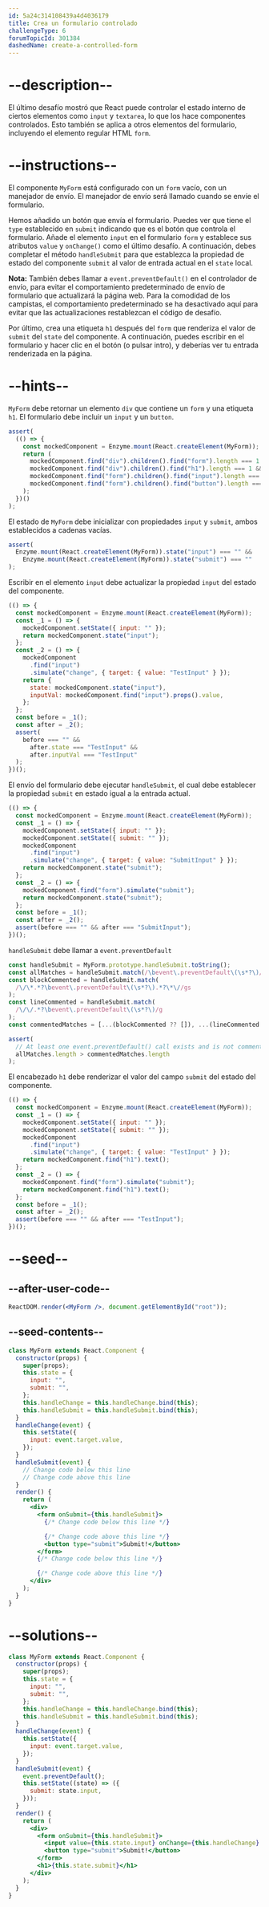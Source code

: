 ```yaml
---
id: 5a24c314108439a4d4036179
title: Crea un formulario controlado
challengeType: 6
forumTopicId: 301384
dashedName: create-a-controlled-form
---
```


# --description--

El último desafío mostró que React puede controlar el estado interno de ciertos elementos como `input` y `textarea`, lo que los hace componentes controlados. Esto también se aplica a otros elementos del formulario, incluyendo el elemento regular HTML `form`.

# --instructions--

El componente `MyForm` está configurado con un `form` vacío, con un manejador de envío. El manejador de envío será llamado cuando se envíe el formulario.

Hemos añadido un botón que envía el formulario. Puedes ver que tiene el `type` establecido en `submit` indicando que es el botón que controla el formulario. Añade el elemento `input` en el formulario `form` y establece sus atributos `value` y `onChange()` como el último desafío. A continuación, debes completar el método `handleSubmit` para que establezca la propiedad de estado del componente `submit` al valor de entrada actual en el `state` local.

**Nota:** También debes llamar a `event.preventDefault()` en el controlador de envío, para evitar el comportamiento predeterminado de envío de formulario que actualizará la página web. Para la comodidad de los campistas, el comportamiento predeterminado se ha desactivado aquí para evitar que las actualizaciones restablezcan el código de desafío.

Por último, crea una etiqueta `h1` después del `form` que renderiza el valor de `submit` del `state` del componente. A continuación, puedes escribir en el formulario y hacer clic en el botón (o pulsar intro), y deberías ver tu entrada renderizada en la página.

# --hints--

`MyForm` debe retornar un elemento `div` que contiene un `form` y una etiqueta `h1`. El formulario debe incluir un `input` y un `button`.

```js
assert(
  (() => {
    const mockedComponent = Enzyme.mount(React.createElement(MyForm));
    return (
      mockedComponent.find("div").children().find("form").length === 1 &&
      mockedComponent.find("div").children().find("h1").length === 1 &&
      mockedComponent.find("form").children().find("input").length === 1 &&
      mockedComponent.find("form").children().find("button").length === 1
    );
  })()
);
```

El estado de `MyForm` debe inicializar con propiedades `input` y `submit`, ambos establecidos a cadenas vacías.

```js
assert(
  Enzyme.mount(React.createElement(MyForm)).state("input") === "" &&
    Enzyme.mount(React.createElement(MyForm)).state("submit") === ""
);
```

Escribir en el elemento `input` debe actualizar la propiedad `input` del estado del componente.

```js
(() => {
  const mockedComponent = Enzyme.mount(React.createElement(MyForm));
  const _1 = () => {
    mockedComponent.setState({ input: "" });
    return mockedComponent.state("input");
  };
  const _2 = () => {
    mockedComponent
      .find("input")
      .simulate("change", { target: { value: "TestInput" } });
    return {
      state: mockedComponent.state("input"),
      inputVal: mockedComponent.find("input").props().value,
    };
  };
  const before = _1();
  const after = _2();
  assert(
    before === "" &&
      after.state === "TestInput" &&
      after.inputVal === "TestInput"
  );
})();
```

El envío del formulario debe ejecutar `handleSubmit`, el cual debe establecer la propiedad `submit` en estado igual a la entrada actual.

```js
(() => {
  const mockedComponent = Enzyme.mount(React.createElement(MyForm));
  const _1 = () => {
    mockedComponent.setState({ input: "" });
    mockedComponent.setState({ submit: "" });
    mockedComponent
      .find("input")
      .simulate("change", { target: { value: "SubmitInput" } });
    return mockedComponent.state("submit");
  };
  const _2 = () => {
    mockedComponent.find("form").simulate("submit");
    return mockedComponent.state("submit");
  };
  const before = _1();
  const after = _2();
  assert(before === "" && after === "SubmitInput");
})();
```

`handleSubmit` debe llamar a `event.preventDefault`

```js
const handleSubmit = MyForm.prototype.handleSubmit.toString();
const allMatches = handleSubmit.match(/\bevent\.preventDefault\(\s*?\)/g) ?? [];
const blockCommented = handleSubmit.match(
  /\/\*.*?\bevent\.preventDefault\(\s*?\).*?\*\//gs
);
const lineCommented = handleSubmit.match(
  /\/\/.*?\bevent\.preventDefault\(\s*?\)/g
);
const commentedMatches = [...(blockCommented ?? []), ...(lineCommented ?? [])];

assert(
  // At least one event.preventDefault() call exists and is not commented out
  allMatches.length > commentedMatches.length
);
```

El encabezado `h1` debe renderizar el valor del campo `submit` del estado del componente.

```js
(() => {
  const mockedComponent = Enzyme.mount(React.createElement(MyForm));
  const _1 = () => {
    mockedComponent.setState({ input: "" });
    mockedComponent.setState({ submit: "" });
    mockedComponent
      .find("input")
      .simulate("change", { target: { value: "TestInput" } });
    return mockedComponent.find("h1").text();
  };
  const _2 = () => {
    mockedComponent.find("form").simulate("submit");
    return mockedComponent.find("h1").text();
  };
  const before = _1();
  const after = _2();
  assert(before === "" && after === "TestInput");
})();
```

# --seed--

## --after-user-code--

```jsx
ReactDOM.render(<MyForm />, document.getElementById("root"));
```

## --seed-contents--

```jsx
class MyForm extends React.Component {
  constructor(props) {
    super(props);
    this.state = {
      input: "",
      submit: "",
    };
    this.handleChange = this.handleChange.bind(this);
    this.handleSubmit = this.handleSubmit.bind(this);
  }
  handleChange(event) {
    this.setState({
      input: event.target.value,
    });
  }
  handleSubmit(event) {
    // Change code below this line
    // Change code above this line
  }
  render() {
    return (
      <div>
        <form onSubmit={this.handleSubmit}>
          {/* Change code below this line */}

          {/* Change code above this line */}
          <button type="submit">Submit!</button>
        </form>
        {/* Change code below this line */}

        {/* Change code above this line */}
      </div>
    );
  }
}
```

# --solutions--

```jsx
class MyForm extends React.Component {
  constructor(props) {
    super(props);
    this.state = {
      input: "",
      submit: "",
    };
    this.handleChange = this.handleChange.bind(this);
    this.handleSubmit = this.handleSubmit.bind(this);
  }
  handleChange(event) {
    this.setState({
      input: event.target.value,
    });
  }
  handleSubmit(event) {
    event.preventDefault();
    this.setState((state) => ({
      submit: state.input,
    }));
  }
  render() {
    return (
      <div>
        <form onSubmit={this.handleSubmit}>
          <input value={this.state.input} onChange={this.handleChange} />
          <button type="submit">Submit!</button>
        </form>
        <h1>{this.state.submit}</h1>
      </div>
    );
  }
}
```

